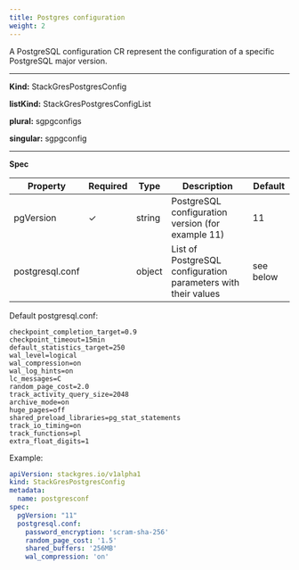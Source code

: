 ```yaml
---
title: Postgres configuration
weight: 2
---
```


A PostgreSQL configuration CR represent the configuration of a specific PostgreSQL major
 version.

___

**Kind:** StackGresPostgresConfig

**listKind:** StackGresPostgresConfigList

**plural:** sgpgconfigs

**singular:** sgpgconfig
___

**Spec**

| Property | Required | Type | Description | Default |
|-----------|------|------|-------------|------|
| pgVersion | ✓ | string  | PostgreSQL configuration version (for example 11) | 11 |
| postgresql.conf |   | object  | List of PostgreSQL configuration parameters with their values  | see below |

Default postgresql.conf:

```shell
checkpoint_completion_target=0.9
checkpoint_timeout=15min
default_statistics_target=250
wal_level=logical
wal_compression=on
wal_log_hints=on
lc_messages=C
random_page_cost=2.0
track_activity_query_size=2048
archive_mode=on
huge_pages=off
shared_preload_libraries=pg_stat_statements
track_io_timing=on
track_functions=pl
extra_float_digits=1
```

Example:

```yaml
apiVersion: stackgres.io/v1alpha1
kind: StackGresPostgresConfig
metadata:
  name: postgresconf
spec:
  pgVersion: "11"
  postgresql.conf:
    password_encryption: 'scram-sha-256'
    random_page_cost: '1.5'
    shared_buffers: '256MB'
    wal_compression: 'on'
```
